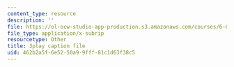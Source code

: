 ```yaml
---
content_type: resource
description: ''
file: https://ol-ocw-studio-app-production.s3.amazonaws.com/courses/6-006-introduction-to-algorithms-spring-2020/462b2a5f6e5250a99fff81c1d63f38c5_TDo3r5M1LNo.vtt
file_type: application/x-subrip
resourcetype: Other
title: 3play caption file
uid: 462b2a5f-6e52-50a9-9fff-81c1d63f38c5
---
```

